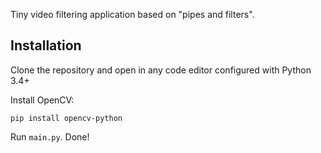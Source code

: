 Tiny video filtering application based on "pipes and filters".

## Installation
Clone the repository and open in any code editor configured with Python 3.4+

Install OpenCV:
```
pip install opencv-python
```

Run `main.py`. Done!
